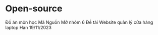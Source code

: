 # Open-source
Đồ án môn học Mã Nguồn Mở nhóm 6
Đề tài Website quản lý cửa hàng laptop
Hạn 19/11/2023
